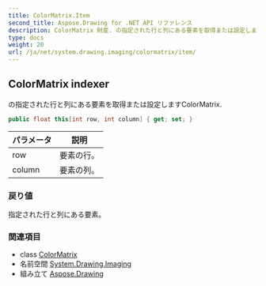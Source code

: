 ```yaml
---
title: ColorMatrix.Item
second_title: Aspose.Drawing for .NET API リファレンス
description: ColorMatrix 財産. の指定された行と列にある要素を取得または設定しますColorMatrix.
type: docs
weight: 20
url: /ja/net/system.drawing.imaging/colormatrix/item/
---
```

## ColorMatrix indexer

の指定された行と列にある要素を取得または設定しますColorMatrix.

```csharp
public float this[int row, int column] { get; set; }
```

| パラメータ | 説明 |
| --- | --- |
| row | 要素の行。 |
| column | 要素の列。 |

### 戻り値

指定された行と列にある要素。

### 関連項目

* class [ColorMatrix](../)
* 名前空間 [System.Drawing.Imaging](../../colormatrix/)
* 組み立て [Aspose.Drawing](../../../)


